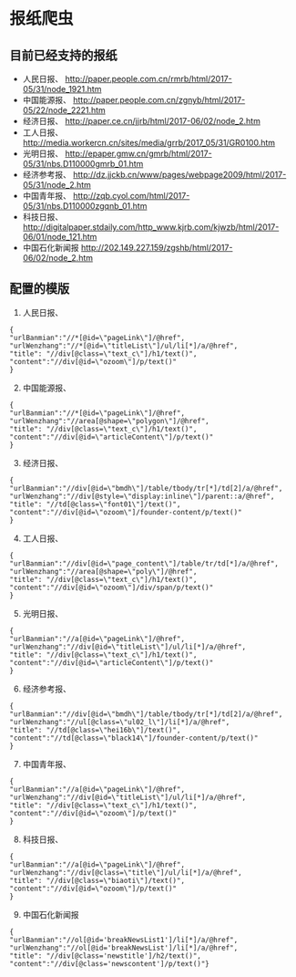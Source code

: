 # 报纸爬虫

## 目前已经支持的报纸
- 人民日报、		http://paper.people.com.cn/rmrb/html/2017-05/31/node_1921.htm
- 中国能源报、		http://paper.people.com.cn/zgnyb/html/2017-05/22/node_2221.htm
- 经济日报、		http://paper.ce.cn/jjrb/html/2017-06/02/node_2.htm
- 工人日报、		http://media.workercn.cn/sites/media/grrb/2017_05/31/GR0100.htm
- 光明日报、		http://epaper.gmw.cn/gmrb/html/2017-05/31/nbs.D110000gmrb_01.htm
- 经济参考报、		http://dz.jjckb.cn/www/pages/webpage2009/html/2017-05/31/node_2.htm 
- 中国青年报、		http://zqb.cyol.com/html/2017-05/31/nbs.D110000zgqnb_01.htm
- 科技日报、		http://digitalpaper.stdaily.com/http_www.kjrb.com/kjwzb/html/2017-06/01/node_121.htm
- 中国石化新闻报	http://202.149.227.159/zgshb/html/2017-06/02/node_2.htm


## 配置的模版
1. 人民日报、	
```
{
"urlBanmian":"//*[@id=\"pageLink\"]/@href",
"urlWenzhang":"//*[@id=\"titleList\"]/ul/li[*]/a/@href",
"title": "//div[@class=\"text_c\"]/h1/text()",
"content":"//div[@id=\"ozoom\"]/p/text()"
}
```

2. 中国能源报、	
```
{
"urlBanmian":"//*[@id=\"pageLink\"]/@href",
"urlWenzhang":"//area[@shape=\"polygon\"]/@href",
"title": "//div[@class=\"text_c\"]/h1/text()",
"content":"//div[@id=\"articleContent\"]/p/text()"
}
```
3. 经济日报、	
```
{
"urlBanmian":"//div[@id=\"bmdh\"]/table/tbody/tr[*]/td[2]/a/@href",
"urlWenzhang":"//div[@style=\"display:inline\"]/parent::a/@href",
"title": "//td[@class=\"font01\"]/text()",
"content":"//div[@id=\"ozoom\"]/founder-content/p/text()"
}
```
4. 工人日报、
```
{
"urlBanmian":"//div[@id=\"page_content\"]/table/tr/td[*]/a/@href",
"urlWenzhang":"//area[@shape=\"poly\"]/@href",
"title": "//div[@class=\"text_c\"]/h1/text()",
"content":"//div[@id=\"ozoom\"]/div/span/p/text()"
}
```
	
5. 光明日报、
```
{
"urlBanmian":"//a[@id=\"pageLink\"]/@href",
"urlWenzhang":"//div[@id=\"titleList\"]/ul/li[*]/a/@href",
"title": "//div[@class=\"text_c\"]/h1/text()",
"content":"//div[@id=\"articleContent\"]/p/text()"
}
```
	
6. 经济参考报、
```
{
"urlBanmian":"//div[@id=\"bmdh\"]/table/tbody/tr[*]/td[2]/a/@href",
"urlWenzhang":"//ul[@class=\"ul02_l\"]/li[*]/a/@href",
"title": "//td[@class=\"hei16b\"]/text()",
"content":"//td[@class=\"black14\"]/founder-content/p/text()"
}
```
7. 中国青年报、
```
{
"urlBanmian":"//a[@id=\"pageLink\"]/@href",
"urlWenzhang":"//div[@id=\"titleList\"]/ul/li[*]/a/@href",
"title": "//div[@class=\"text_c\"]/h1/text()",
"content":"//div[@id=\"ozoom\"]/p/text()"
}
```
8. 科技日报、
```
{
"urlBanmian":"//a[@id=\"pageLink\"]/@href",
"urlWenzhang":"//div[@class=\"title\"]/ul/li[*]/a/@href",
"title": "//div[@class=\"biaoti\"]/text()",
"content":"//div[@id=\"ozoom\"]/p/text()"
}
```	

9. 中国石化新闻报
```
{
"urlBanmian":"//ol[@id='breakNewsList1']/li[*]/a/@href",
"urlWenzhang":"//ol[@id='breakNewsList']/li[*]/a/@href",
"title": "//div[@class='newstitle']/h2/text()",
"content":"//div[@class='newscontent']/p/text()"}
```


